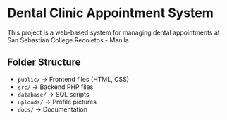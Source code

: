 # Dental Clinic Appointment System

This project is a web-based system for managing dental appointments at San Sebastian College Recoletos - Manila.

## Folder Structure
- `public/` → Frontend files (HTML, CSS)
- `src/` → Backend PHP files
- `database/` → SQL scripts
- `uploads/` → Profile pictures
- `docs/` → Documentation
